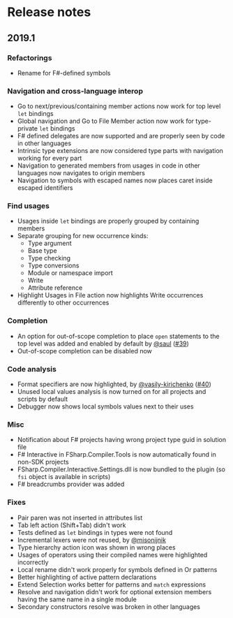 # Release notes

## 2019.1

### Refactorings

* Rename for F#-defined symbols

### Navigation and cross-language interop

* Go to next/previous/containing member actions now work for top level `let` bindings
* Global navigation and Go to File Member action now work for type-private `let` bindings
* F# defined delegates are now supported and are properly seen by code in other languages
* Intrinsic type extensions are now considered type parts with navigation working for every part
* Navigation to generated members from usages in code in other languages now navigates to origin members
* Navigation to symbols with escaped names now places caret inside escaped identifiers

### Find usages

* Usages inside `let` bindings are properly grouped by containing members
* Separate grouping for new occurrence kinds:
	* Type argument
	* Base type
	* Type checking
	* Type conversions
	* Module or namespace import
	* Write
	* Attribute reference
* Highlight Usages in File action now highlights Write occurrences differently to other occurrences

### Completion

* An option for out-of-scope completion to place `open` statements to the top level was added and enabled by default by [@saul](https://github.com/saul) ([#39](https://github.com/JetBrains/fsharp-support/pull/39))
* Out-of-scope completion can be disabled now

### Code analysis

* Format specifiers are now highlighted, by [@vasily-kirichenko](https://github.com/vasily-kirichenko) ([#40](https://github.com/JetBrains/fsharp-support/pull/40))
* Unused local values analysis is now turned on for all projects and scripts by default
* Debugger now shows local symbols values next to their uses

### Misc

* Notification about F# projects having wrong project type guid in solution file
* F# Interactive in FSharp.Compiler.Tools is now automatically found in non-SDK projects
* FSharp.Compiler.Interactive.Settings.dll is now bundled to the plugin (so `fsi` object is available in scripts)
* F# breadcrumbs provider was added

### Fixes

* Pair paren was not inserted in attributes list
* Tab left action (Shift+Tab) didn't work
* Tests defined as `let` bindings in types were not found
* Incremental lexers were not reused, by [@misonijnik](https://github.com/misonijnik)
* Type hierarchy action icon was shown in wrong places
* Usages of operators using their compiled names were highlighted incorrectly
* Local rename didn't work properly for symbols defined in Or patterns
* Better highlighting of active pattern declarations
* Extend Selection works better for patterns and `match` expressions
* Resolve and navigation didn't work for optional extension members having the same name in a single module
* Secondary constructors resolve was broken in other languages
